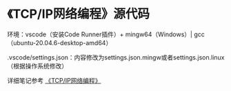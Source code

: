 # 《TCP/IP网络编程》源代码

环境：vscode（安装Code Runner插件）+ mingw64（Windows）| gcc（ubuntu-20.04.6-desktop-amd64）

.vscode/settings.json：内容修改为settings.json.mingw或者settings.json.linux（根据操作系统修改）

详细笔记参考 [《TCP/IP网络编程》](https://blog.csdn.net/oqqyx1234567/article/details/122310017)
